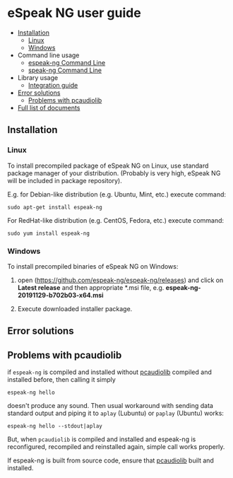 # eSpeak NG user guide

- [Installation](#installation)
  - [Linux](#linux)
  - [Windows](#windows)
- Command line usage
  - [espeak-ng Command Line](../src/espeak-ng.1.ronn)
  - [speak-ng Command Line](../src/speak-ng.1.ronn)
- Library usage
  - [Integration guide](integration.md)
- [Error solutions](#error-solutions)
  - [Problems with pcaudiolib](#problems-with-pcaudiolib)
- [Full list of documents](index.md)

## Installation
### Linux

To install precompiled package of eSpeak NG on Linux, use standard package manager of your
distribution. (Probably is very high, eSpeak NG will be included in package repository).

E.g. for Debian-like distribution (e.g. Ubuntu, Mint, etc.) execute command:

    sudo apt-get install espeak-ng

For RedHat-like distribution (e.g. CentOS, Fedora, etc.) execute command:

    sudo yum install espeak-ng

### Windows

To install precompiled binaries of eSpeak NG on Windows:

1. open (https://github.com/espeak-ng/espeak-ng/releases) and click on **Latest release** and then appropriate *.msi file, e.g. **espeak-ng-20191129-b702b03-x64.msi**

2. Execute downloaded installer package.

## Error solutions

## Problems with pcaudiolib

if `espeak-ng` is compiled and installed without [pcaudiolib](https://github.com/espeak-ng/pcaudiolib) compiled and installed before, then calling it simply

    espeak-ng hello

doesn't produce any sound.
Then usual workaround with sending data standard output and piping it to `aplay` (Lubuntu) or `paplay` (Ubuntu) works:

    espeak-ng hello --stdout|aplay

But, when `pcaudiolib` is compiled and installed and espeak-ng is reconfigured, recompiled and reinstalled again, simple call works properly.

If espeak-ng is built from source code, ensure that [pcaudiolib](https://github.com/espeak-ng/pcaudiolib) built and installed.
